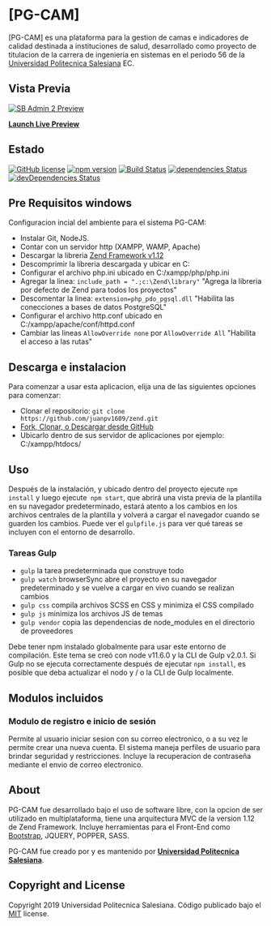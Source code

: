 # [PG-CAM]

[PG-CAM] es una plataforma para la gestion de camas e indicadores de calidad destinada a instituciones de salud, desarrollado como proyecto de titulacion de la carrera de ingenieria en sistemas en el periodo 56 de la [Universidad Politecnica Salesiana](https://www.ups.edu.ec/) EC.


## Vista Previa

[![SB Admin 2 Preview](https://startbootstrap.com/assets/img/screenshots/themes/sb-admin-2.png)](https://blackrockdigital.github.io/startbootstrap-sb-admin-2/)

**[Launch Live Preview](https://blackrockdigital.github.io/startbootstrap-sb-admin-2/)**

## Estado

[![GitHub license](https://img.shields.io/badge/license-MIT-blue.svg)](https://raw.githubusercontent.com/BlackrockDigital/startbootstrap-sb-admin-2/master/LICENSE)
[![npm version](https://img.shields.io/npm/v/startbootstrap-sb-admin-2.svg)](https://www.npmjs.com/package/startbootstrap-sb-admin-2)
[![Build Status](https://travis-ci.org/BlackrockDigital/startbootstrap-sb-admin-2.svg?branch=master)](https://travis-ci.org/BlackrockDigital/startbootstrap-sb-admin-2)
[![dependencies Status](https://david-dm.org/BlackrockDigital/startbootstrap-sb-admin-2/status.svg)](https://david-dm.org/BlackrockDigital/startbootstrap-sb-admin-2)
[![devDependencies Status](https://david-dm.org/BlackrockDigital/startbootstrap-sb-admin-2/dev-status.svg)](https://david-dm.org/BlackrockDigital/startbootstrap-sb-admin-2?type=dev)

## Pre Requisitos windows
Configuracion incial del ambiente para el sistema PG-CAM:
-  Instalar Git, NodeJS.
-  Contar con un servidor http (XAMPP, WAMP, Apache)
-  Descargar la libreria [Zend Framework v1.12](https://framework.zend.com/downloads/archives)
-  Descomprimir la libreria descargada y ubicar en C:
-  Configurar el archivo php.ini ubicado en C:/xampp/php/php.ini
-  Agregar la linea: `include_path = ".;c:\Zend\library"` "Agrega la libreria por defecto de Zend para todos los proyectos"
-  Descomentar la linea: `extension=php_pdo_pgsql.dll`    "Habilita las conecciones a bases de datos PostgreSQL"
-  Configurar el archivo http.conf ubicado en C:/xampp/apache/conf/httpd.conf  
-  Cambiar las lineas `AllowOverride none` por `AllowOverride All` "Habilita el acceso a las rutas"

## Descarga e instalacion

Para comenzar a usar esta aplicacion, elija una de las siguientes opciones para comenzar:

-   Clonar el repositorio: `git clone https://github.com/juanpv1609/zend.git`
-   [Fork, Clonar, o Descargar desde GitHub](https://github.com/juanpv1609/zend)
-   Ubicarlo dentro de sus servidor de aplicaciones por ejemplo: C:/xampp/htdocs/


## Uso

Después de la instalación, y ubicado dentro del proyecto ejecute `npm install` y luego ejecute` npm start`, que abrirá una vista previa de la plantilla en su navegador predeterminado, estará atento a los cambios en los archivos centrales de la plantilla y volverá a cargar el navegador cuando se guarden los cambios. Puede ver el `gulpfile.js` para ver qué tareas se incluyen con el entorno de desarrollo.

### Tareas Gulp

-   `gulp`        la tarea predeterminada que construye todo
-   `gulp watch`  browserSync abre el proyecto en su navegador predeterminado y se vuelve a cargar en vivo cuando se realizan cambios
-   `gulp css`    compila archivos SCSS en CSS y minimiza el CSS compilado
-   `gulp js`     minimiza los archivos JS de temas
-   `gulp vendor` copia las dependencias de node_modules en el directorio de proveedores

Debe tener npm instalado globalmente para usar este entorno de compilación. Este tema se creó con node v11.6.0 y la CLI de Gulp v2.0.1. Si Gulp no se ejecuta correctamente después de ejecutar `npm install`, es posible que deba actualizar el nodo y / o la CLI de Gulp localmente.

## Modulos incluidos
### Modulo de registro e inicio de sesión
Permite al usuario iniciar sesion con su correo electronico, o a su vez le permite crear una nueva cuenta. El sistema maneja perfiles de usuario para brindar seguridad y restricciones. Incluye la recuperacion de contraseña mediante el envio de correo electronico.
## About

PG-CAM fue desarrollado bajo el uso de software libre, con la opcion de ser utilizado en multiplataforma, tiene una arquitectura MVC de la version 1.12 de Zend Framework. Incluye herramientas para el Front-End como [Bootstrap](http://getbootstrap.com/), JQUERY, POPPER, SASS.


PG-CAM fue creado por y es mantenido por **[Universidad Politecnica Salesiana](https://www.ups.edu.ec/)**.


## Copyright and License

Copyright 2019 Universidad Politecnica Salesiana. Código publicado bajo el [MIT](https://github.com/juanpv1609/zend/blob/master/LICENSE) license.
